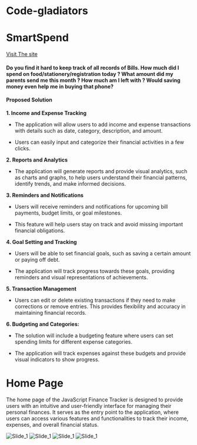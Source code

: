 # Code-gladiators
**<h1>SmartSpend</h1>**
[Visit The site](https://nisha-laur.github.io/Code-gladiators/)
#### Do you find it hard to keep track of all records of Bills. How much did I spend on food/stationery/registration today ? What amount did my parents send me this month ? How much am I left with ? Would saving money even help me in buying that phone?
#### Proposed Solution
**1. Income and Expense Tracking**



* The application will allow users to add income and expense transactions with details such as date, category, description, and amount.

* Users can easily input and categorize their financial activities in a few clicks.


**2. Reports and Analytics**

* The application will generate reports and provide visual analytics, such as charts and graphs, to help users understand their financial patterns, identify trends, and make informed decisions.

**3. Reminders and Notifications**
* Users will receive reminders and notifications for upcoming bill payments, budget limits, or goal milestones. 

* This feature will help users stay on track and avoid missing important financial obligations.


**4. Goal Setting and Tracking**

* Users will be able to set financial goals, such as saving a certain amount or paying off debt. 

* The application will track progress towards these goals, providing reminders and visual representations of achievements.

**5. Transaction Management**

* Users can edit or delete existing transactions if they need to make corrections or remove entries. This provides flexibility and accuracy in maintaining financial records.

 **6. Budgeting and Categories:**

* The solution will include a budgeting feature where users can set spending limits for different expense categories.

* The application will track expenses against these budgets and provide visual indicators to show progress.


# Home Page 

<p> The home page of the JavaScript Finance Tracker is designed to provide users with an intuitive and user-friendly interface for managing their personal finances. It serves as the entry point to the application, where users can access various features and functionalities to track their income, expenses, and overall financial status.


![Slide_1](https://github.com/nisha-laur/Code-gladiators/assets/104618576/1098e71c-7235-4052-8970-c8a7310b9cbd)
![Slide_1](https://github.com/nisha-laur/Code-gladiators/assets/104618576/cc154ad7-372b-44b4-8645-61192b21aa98)
![Slide_1](https://github.com/nisha-laur/Code-gladiators/assets/104618576/4ff8bf83-4657-4bd8-82a1-5cb8eb0215ff)
![Slide_1](https://github.com/nisha-laur/Code-gladiators/assets/104618576/3d173416-7f9b-4e39-9434-96afb41afcb8)
